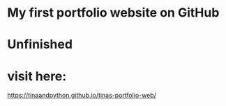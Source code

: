 # My first portfolio website on GitHub
# Unfinished

# visit here: 
https://tinaandpython.github.io/tinas-portfolio-web/
